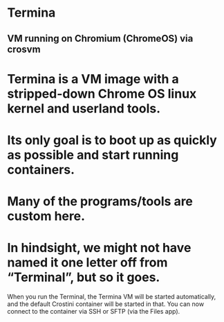 # Termina

## VM running on Chromium (ChromeOS) via crosvm

# Termina is a VM image with a stripped-down Chrome OS linux kernel and userland tools. 
# Its only goal is to boot up as quickly as possible and start running containers. 
# Many of the programs/tools are custom here. 
# In hindsight, we might not have named it one letter off from “Terminal”, but so it goes.

When you run the Terminal, the Termina VM will be started automatically, and the default Crostini container will be started in that. You can now connect to the container via SSH or SFTP (via the Files app).
